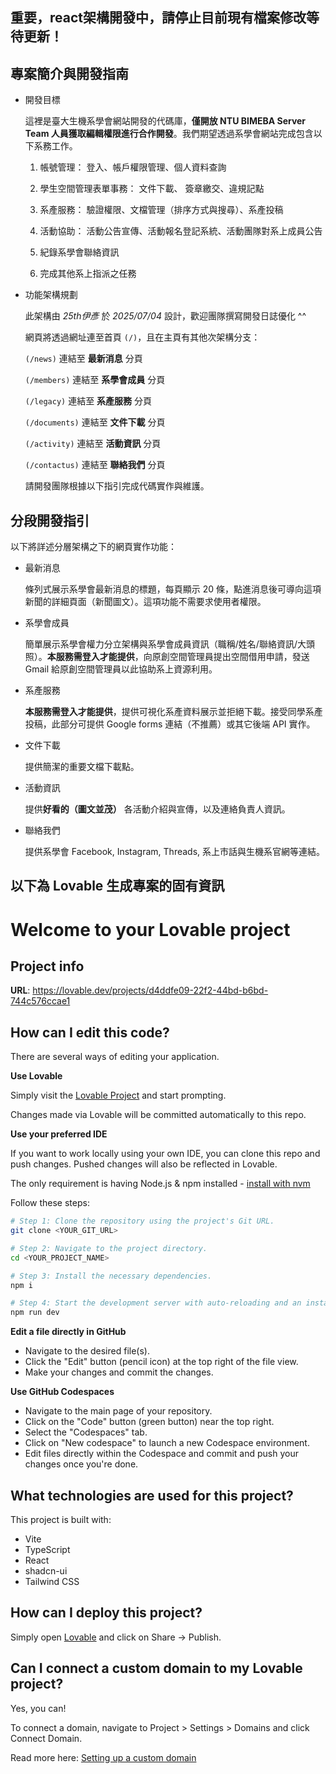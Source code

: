 ## 重要，react架構開發中，請停止目前現有檔案修改等待更新！ ##

## 專案簡介與開發指南 ##

- 開發目標
  
  這裡是臺大生機系學會網站開發的代碼庫，**僅開放 NTU BIMEBA Server Team 人員獲取編輯權限進行合作開發**。我們期望透過系學會網站完成包含以下系務工作。

  1. 帳號管理： 登入、帳戶權限管理、個人資料查詢
     
  2. 學生空間管理表單事務： 文件下載、 簽章繳交、違規記點
     
  3. 系產服務： 驗證權限、文檔管理（排序方式與搜尋）、系產投稿
     
  4. 活動協助： 活動公告宣傳、活動報名登記系統、活動團隊對系上成員公告
     
  5. 紀錄系學會聯絡資訊
      
  6. 完成其他系上指派之任務

- 功能架構規劃
  
  此架構由 _25th伊彥_ 於 _2025/07/04_ 設計，歡迎團隊撰寫開發日誌優化 ^^

  網頁將透過網址連至首頁 `(/)`，且在主頁有其他次架構分支：

  `(/news)` 連結至 **最新消息** 分頁
  
  `(/members)` 連結至 **系學會成員** 分頁

  `(/legacy)` 連結至 **系產服務** 分頁

  `(/documents)` 連結至 **文件下載** 分頁

  `(/activity)` 連結至 **活動資訊** 分頁

  `(/contactus)` 連結至 **聯絡我們** 分頁

  請開發團隊根據以下指引完成代碼實作與維護。


## 分段開發指引 ##
以下將詳述分層架構之下的網頁實作功能：
- 最新消息
  
  條列式展示系學會最新消息的標題，每頁顯示 20 條，點進消息後可導向這項新聞的詳細頁面（新聞圖文）。這項功能不需要求使用者權限。
- 系學會成員

  簡單展示系學會權力分立架構與系學會成員資訊（職稱/姓名/聯絡資訊/大頭照）。**本服務需登入才能提供**，向原創空間管理員提出空間借用申請，發送 Gmail 給原創空間管理員以此協助系上資源利用。

- 系產服務
   
  **本服務需登入才能提供**，提供可視化系產資料展示並拒絕下載。接受同學系產投稿，此部分可提供 Google forms 連結（不推薦）或其它後端 API 實作。
- 文件下載

  提供簡潔的重要文檔下載點。
- 活動資訊

  提供**好看的（圖文並茂）** 各活動介紹與宣傳，以及連絡負責人資訊。
- 聯絡我們
  
  提供系學會 Facebook, Instagram, Threads, 系上市話與生機系官網等連結。

以下為 Lovable 生成專案的固有資訊
---

# Welcome to your Lovable project

## Project info

**URL**: https://lovable.dev/projects/d4ddfe09-22f2-44bd-b6bd-744c576ccae1

## How can I edit this code?

There are several ways of editing your application.

**Use Lovable**

Simply visit the [Lovable Project](https://lovable.dev/projects/d4ddfe09-22f2-44bd-b6bd-744c576ccae1) and start prompting.

Changes made via Lovable will be committed automatically to this repo.

**Use your preferred IDE**

If you want to work locally using your own IDE, you can clone this repo and push changes. Pushed changes will also be reflected in Lovable.

The only requirement is having Node.js & npm installed - [install with nvm](https://github.com/nvm-sh/nvm#installing-and-updating)

Follow these steps:

```sh
# Step 1: Clone the repository using the project's Git URL.
git clone <YOUR_GIT_URL>

# Step 2: Navigate to the project directory.
cd <YOUR_PROJECT_NAME>

# Step 3: Install the necessary dependencies.
npm i

# Step 4: Start the development server with auto-reloading and an instant preview.
npm run dev
```

**Edit a file directly in GitHub**

- Navigate to the desired file(s).
- Click the "Edit" button (pencil icon) at the top right of the file view.
- Make your changes and commit the changes.

**Use GitHub Codespaces**

- Navigate to the main page of your repository.
- Click on the "Code" button (green button) near the top right.
- Select the "Codespaces" tab.
- Click on "New codespace" to launch a new Codespace environment.
- Edit files directly within the Codespace and commit and push your changes once you're done.

## What technologies are used for this project?

This project is built with:

- Vite
- TypeScript
- React
- shadcn-ui
- Tailwind CSS

## How can I deploy this project?

Simply open [Lovable](https://lovable.dev/projects/d4ddfe09-22f2-44bd-b6bd-744c576ccae1) and click on Share -> Publish.

## Can I connect a custom domain to my Lovable project?

Yes, you can!

To connect a domain, navigate to Project > Settings > Domains and click Connect Domain.

Read more here: [Setting up a custom domain](https://docs.lovable.dev/tips-tricks/custom-domain#step-by-step-guide)
